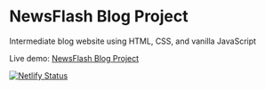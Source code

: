 # NewsFlash Blog Project

Intermediate blog website using HTML, CSS, and vanilla JavaScript

Live demo: [NewsFlash Blog Project](https://wonderful-treacle-d4020a.netlify.app/)

[![Netlify Status](https://api.netlify.com/api/v1/badges/79865376-25a6-4f3f-83f9-47cc83b3665f/deploy-status)](https://app.netlify.com/sites/wonderful-treacle-d4020a/deploys)
